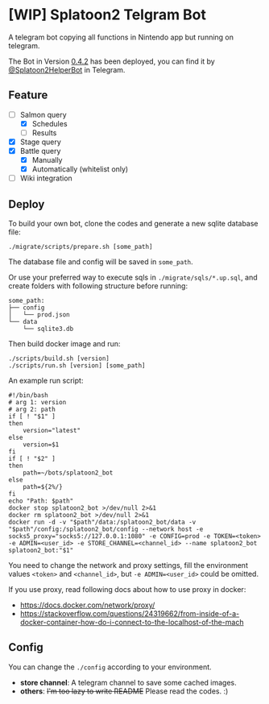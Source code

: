 # [WIP] Splatoon2 Telgram Bot
A telegram bot copying all functions in Nintendo app but running on telegram.

The Bot in Version [0.4.2](https://github.com/fga401/Telegram-Splatoon2-Bot/releases/tag/0.4.2) has been deployed, you can find it by [@Splatoon2HelperBot](https://t.me/Splatoon2HelperBot) in Telegram.

## Feature

+ [ ] Salmon query
  + [x] Schedules
  + [ ] Results
+ [x] Stage query
+ [x] Battle query
  + [x] Manually
  + [x] Automatically (whitelist only)
+ [ ] Wiki integration

## Deploy

To build your own bot, clone the codes and generate a new sqlite database file:

```shell script
./migrate/scripts/prepare.sh [some_path]
```
The database file and config will be saved in `some_path`.

Or use your preferred way to execute sqls in `./migrate/sqls/*.up.sql`, and create folders with following structure before running:
```
some_path:
├── config
│   └── prod.json
└── data
    └── sqlite3.db

```

Then build docker image and run:
```shell script
./scripts/build.sh [version]
./scripts/run.sh [version] [some_path]
```
An example run script:
```shell script
#!/bin/bash
# arg 1: version
# arg 2: path
if [ ! "$1" ]
then
    version="latest"
else
    version=$1
fi
if [ ! "$2" ]
then
    path=~/bots/splatoon2_bot
else
    path=${2%/}
fi
echo "Path: $path"
docker stop splatoon2_bot >/dev/null 2>&1
docker rm splatoon2_bot >/dev/null 2>&1
docker run -d -v "$path"/data:/splatoon2_bot/data -v "$path"/config:/splatoon2_bot/config --network host -e socks5_proxy="socks5://127.0.0.1:1080" -e CONFIG=prod -e TOKEN=<token> -e ADMIN=<user_id> -e STORE_CHANNEL=<channel_id> --name splatoon2_bot splatoon2_bot:"$1"
```
You need to change the network and proxy settings, fill the environment values `<token>` and `<channel_id>`, but `-e ADMIN=<user_id>` could be omitted.

If you use proxy, read following docs about how to use proxy in docker:
- https://docs.docker.com/network/proxy/
- https://stackoverflow.com/questions/24319662/from-inside-of-a-docker-container-how-do-i-connect-to-the-localhost-of-the-mach

## Config
You can change the `./config` according to your environment.

- **store channel**: A telegram channel to save some cached images.
- **others**: ~~I'm too lazy to write README~~ Please read the codes. :)